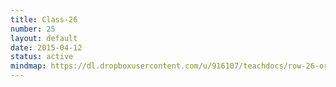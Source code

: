 ```yaml
---
title: Class-26
number: 25
layout: default
date: 2015-04-12
status: active
mindmap: https://dl.dropboxusercontent.com/u/916107/teachdocs/row-26-ordo.png
---
```


